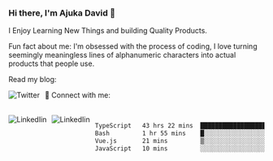 ### Hi there, I'm Ajuka David 🥷

I Enjoy Learning New Things and building Quality Products.

Fun fact about me: I'm obsessed with the process of coding, I love turning seemingly meaningless lines of alphanumeric characters into actual products that people use.

Read my blog:

<a href="https://tobit.hashnode.dev/"> <img src="https://img.shields.io/badge/Hashnode-2962FF?style=for-the-badge&logo=hashnode&logoColor=white"
     alt="Twitter"
     style="float: left; margin-right: 10px;" /> </a>


📱 Connect with me: 

<br />
<a href="https://www.linkedin.com/in/david-ajuka-630660144/"> <img src="https://img.shields.io/badge/LinkedIn-0077B5?style=for-the-badge&logo=linkedin&logoColor=white"
     alt="LinkedIin"
     style="float: left; margin-right: 10px;" /> </a> <a href="mailto:ajuka.zephiniah@gmail.com"> <img src="https://img.shields.io/badge/Gmail-D14836?style=for-the-badge&logo=gmail&logoColor=white"
     alt="LinkedIin"
     style="float: left; margin-right: 10px;" /> </a>
     

<!--START_SECTION:waka-->

```txt
TypeScript   43 hrs 22 mins  ███████████████████████▓░   94.64 %
Bash         1 hr 55 mins    █░░░░░░░░░░░░░░░░░░░░░░░░   04.19 %
Vue.js       21 mins         ▒░░░░░░░░░░░░░░░░░░░░░░░░   00.79 %
JavaScript   10 mins         ░░░░░░░░░░░░░░░░░░░░░░░░░   00.38 %
```

<!--END_SECTION:waka-->
